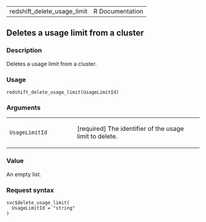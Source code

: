 <table style="width: 100%;">
<tbody>
<tr class="odd">
<td>redshift_delete_usage_limit</td>
<td style="text-align: right;">R Documentation</td>
</tr>
</tbody>
</table>

## Deletes a usage limit from a cluster

### Description

Deletes a usage limit from a cluster.

### Usage

    redshift_delete_usage_limit(UsageLimitId)

### Arguments

<table>
<colgroup>
<col style="width: 35%" />
<col style="width: 65%" />
</colgroup>
<tbody>
<tr class="odd">
<td><code
id="redshift_delete_usage_limit_:_UsageLimitId">UsageLimitId</code></td>
<td><p>[required] The identifier of the usage limit to delete.</p></td>
</tr>
</tbody>
</table>

### Value

An empty list.

### Request syntax

    svc$delete_usage_limit(
      UsageLimitId = "string"
    )
